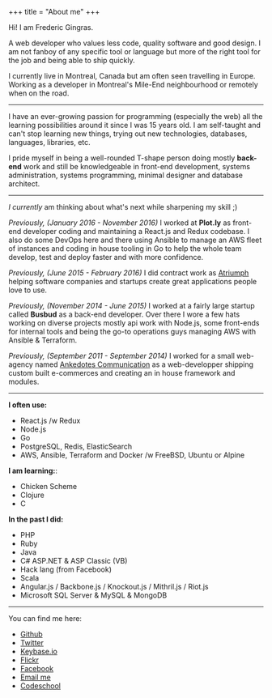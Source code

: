 +++
title = "About me"
+++

Hi! I am Frederic Gingras.

A web developer who values less code, quality software and good design. I am not
fanboy of any specific tool or language but more of the right tool for the job
and being able to ship quickly.

I currently live in Montreal, Canada but am often seen travelling in Europe.
Working as a developer in Montreal's Mile-End neighbourhood or remotely when
on the road.

-----

I have an ever-growing passion for programming (especially the web) all the
learning possibilities around it since I was 15 years old. I am self-taught
and can't stop learning new things, trying out new technologies, databases,
languages, libraries, etc.

I pride myself in being a well-rounded T-shape person doing mostly **back-end** work
and still be knowledgeable in front-end development, systems administration,
systems programming, minimal designer and database architect.

-----

_I currently_ am thinking about what's next while sharpening my skill ;)

_Previously, (January 2016 - November 2016)_ I worked at **Plot.ly** as
front-end developer coding and maintaining a React.js and Redux codebase.
I also do some DevOps here and there using Ansible to manage an AWS fleet
of instances and coding in house tooling in Go to help the whole team develop,
test and deploy faster and with more confidence.

_Previously, (June 2015 - February 2016)_ I did contract work as
[Atriumph](https://www.atriumph.com) helping software companies and startups
create great applications people love to use.

_Previously, (November 2014 - June 2015)_ I worked at a fairly large startup called
**Busbud** as a back-end developer. Over there I wore a few hats working on
diverse projects mostly api work with Node.js, some front-ends for internal
tools and being the go-to operations guys managing AWS with Ansible & Terraform.

_Previously, (September 2011 - September 2014)_ I worked for a small web-agency
named [Ankedotes Communication](http://anekdotes.com/) as a web-developper
shipping custom built e-commerces and creating an in house framework and modules.

-----

**I often use:**

- React.js /w Redux
- Node.js
- Go
- PostgreSQL, Redis, ElasticSearch
- AWS, Ansible, Terraform and Docker /w FreeBSD, Ubuntu or Alpine

**I am learning:**:

- Chicken Scheme
- Clojure
- C

**In the past I did:**

- PHP
- Ruby
- Java
- C# ASP.NET & ASP Classic (VB)
- Hack lang (from Facebook)
- Scala
- Angular.js / Backbone.js / Knockout.js / Mithril.js / Riot.js
- Microsoft SQL Server & MySQL & MongoDB

---

You can find me here:

- [Github](http://github.com/kiasaki)
- [Twitter](http://twitter.com/fredericgingras)
- [Keybase.io](https://keybase.io/kiasaki)
- [Flickr](https://www.flickr.com/photos/fredericgingras/)
- [Facebook](http://facebook.com/fredericagingras)
- [Email me](mailto:frederic@gingras.cc)
- [Codeschool](http://codeschool.com/users/kiasaki)
